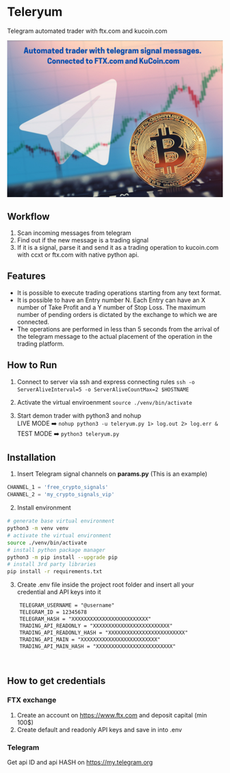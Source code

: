 # Teleryum
Telegram automated trader with ftx.com and kucoin.com <br>

![](docs/Teleryum.png)

## Workflow
 1. Scan incoming messages from telegram
 2. Find out if the new message is a trading signal
 3. If it is a signal, parse it and send it as a trading operation to kucoin.com with ccxt or ftx.com with native python api.

## Features
- It is possible to execute trading operations starting from any text format.
- It is possible to have an Entry number N. Each Entry can have an X number of Take Profit and a Y number of Stop Loss. The maximum number of pending orders is dictated by the exchange to which we are connected. 
- The operations are performed in less than 5 seconds from the arrival of the telegram message to the actual placement of the operation in the trading platform.

## How to Run 

1. Connect to server via ssh and express connecting rules
    `ssh -o ServerAliveInterval=5 -o ServerAliveCountMax=2 $HOSTNAME`

2. Activate the virtual enviroenment
    `source ./venv/bin/activate`

3. Start demon trader with python3 and nohup <br>
       LIVE MODE ➡️ `nohup python3 -u teleryum.py 1> log.out 2> log.err &` <br>
       TEST MODE ➡️ `python3 teleryum.py` <br>



## Installation


1. Insert Telegram signal channels on **params.py**  (This is an example)
```python
CHANNEL_1 = 'free_crypto_signals'
CHANNEL_2 = 'my_crypto_signals_vip'
```

2. Install environment
```bash
# generate base virtual environment
python3 -m venv venv
# activate the virtual environment
source ./venv/bin/activate
# install python package manager
python3 -m pip install --upgrade pip 
# install 3rd party libraries
pip install -r requirements.txt 
```
3. Create .env file inside the project root folder and insert all your credential and API keys into it 
```
    TELEGRAM_USERNAME = "@username"
    TELEGRAM_ID = 12345678
    TELEGRAM_HASH = "XXXXXXXXXXXXXXXXXXXXXXXXX"
    TRADING_API_READONLY = "XXXXXXXXXXXXXXXXXXXXXXXXX"
    TRADING_API_READONLY_HASH = "XXXXXXXXXXXXXXXXXXXXXXXXX"
    TRADING_API_MAIN = "XXXXXXXXXXXXXXXXXXXXXXXXX"
    TRADING_API_MAIN_HASH = "XXXXXXXXXXXXXXXXXXXXXXXXX"
```
<br>

## How to get credentials
### FTX exchange
1) Create an account on https://www.ftx.com and deposit capital (min 100$)
2) Create default and readonly API keys and save in into .env 

### Telegram
Get api ID and api HASH on  https://my.telegram.org
